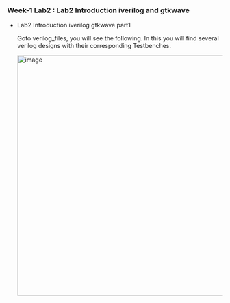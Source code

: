 ### Week-1 Lab2 : Lab2 Introduction iverilog and gtkwave

* Lab2 Introduction iverilog gtkwave part1

   Goto verilog_files, you will see the following. In this you will find several verilog designs with their corresponding Testbenches.

  <img width="1841" height="562" alt="image" src="https://github.com/user-attachments/assets/2c284865-3329-4e4b-8716-8273a298080a" />

